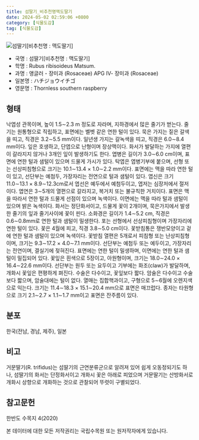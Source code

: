 ```yaml
---
title: 섬딸기_비추천명맥도딸기
date: 2024-05-02 02:59:06 +0800
category: [식물도감]
tag: [식물도감]
---
```




![섬딸기[비추천명 : 맥도딸기]](/fileUpload/plants/basic/Rosaceae/Rubus/10740/10740_1_th2.JPG)
- 국명 : 섬딸기[비추천명 : 맥도딸기]
- 학명 : Rubus ribisoideus Matsum.
- 과명 : 앵글러 - 장미과 (Rosaceae) APG Ⅳ- 장미과 (Rosaceae)
- 일본명 : ハチジョウイチゴ
- 영문명 : Thornless southern raspberry


## 형태
낙엽성 관목이며, 높이 1.5∼2.3 m 정도로 자라며, 지하경에서 많은 줄기가 벋는다. 줄기는 원통형으로 직립하고, 표면에는 벨벳 같은 연한 털이 있다. 묵은 가지는 짙은 갈색을 띠고, 직경은 3.2∼5.5 mm이다. 일년생 가지는 갈녹색을 띠고, 직경은 6.0∼8.4 mm이다. 잎은 호생하고, 단엽으로 난형이며 장상맥이다. 화서가 발달하는 가지에 열편이 갈라지지 않거나 3개인 잎이 발생하기도 한다. 엽병은 길이가 3.0∼6.0 cm이며, 표면에 연한 털과 샘털이 있으며 드물게 가시가 있다. 탁엽은 엽병기부에 붙으며, 선형 또는 선상피침형으로 크기는 10.1∼13.4 × 1.0∼2.2 mm이다. 표면에는 맥을 따라 연한 털이 있고, 선단부는 예첨두, 가장자리는 전연으로 털과 샘털이 있다. 엽신은 크기 11.0∼13.1 × 8.9∼12.3cm로서 엽선은 예두에서 예첨두이고, 엽저는 심장저에서 절저이다. 엽연은 3∼5개의 열편으로 갈라지고, 복거치 또는 불규칙한 거치이다. 표면은 맥을 따라서 연한 털과 드물게 선점이 있으며 녹색이다. 이면에는 맥을 따라 털과 샘털이 있으며 밝은 녹색이다. 화서는 정단화서이고, 드물게 꽃이 2개이며, 묵은가지에서 발생한 줄기의 잎과 줄기사이에 꽃이 핀다. 소화경은 길이가 1.4∼5.2 cm, 직경은 0.6∼0.8mm로 연한 털과 샘털이 밀생한다. 포는 선형에서 선상피침형이며 가장자리에 연한 털이 있다. 꽃은 4월에 피고, 직경 3.8∼5.0 cm이다. 꽃받침통은 쟁반모양이고 겉에 연한 털과 샘털이 있으며 녹색이다. 꽃받침 열편은 5개로서 피침형 또는 난상피침형이며, 크기는 9.3∼17.2 × 4.0∼7.1 mm이다. 선단부는 예첨두 또는 예두이고, 가장자리는 전연이며, 결실기에 젖혀진다. 표면에는 연한 털이 밀생하며, 이면에는 연한 털과 샘털이 밀집되어 있다. 꽃잎은 흰색으로 5장이고, 아원형이며, 크기는 18.0∼24.0 × 16.4∼22.6 mm이다. 선단부는 원두 또는 요두이고 기부에는 화조(claw)가 발달하며, 개화시 꽃잎은 편평하게 펴진다. 수술은 다수이고, 꽃잎보다 짧다. 암술은 다수이고 수술보다 짧으며, 암술대에는 털이 없다. 열매는 집합핵과이고, 구형으로 5∼6월에 오렌지색으로 익는다. 크기는 11.4∼18.3 × 15.1∼20.4 mm으로 표면은 매끄럽다. 종자는 타원형으로 크기 2.1∼2.7 × 1.1∼1.7 mm이고 표면은 잔주름이 있다.
## 분포
한국(전남, 경남, 제주), 일본
## 비고
거문딸기(R. trifidus)는 섬딸기의 근연분류군으로 알려져 있어 쉽게 오동정되기도 하나, 섬딸기의 화서는 단정화서이고 개화시 꽃은 아래로 피었으며 거문딸기는 산방화서로 개화시 상향으로 개화하는 것으로 관찰되어 뚜렷이 구별되었다.
## 참고문헌
한반도 수목지 4(2020)






본 데이터에 대한 모든 저작권리는 국립수목원 또는 원저작자에게 있습니다.
